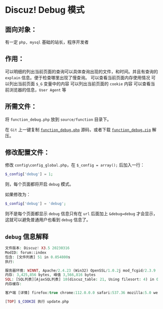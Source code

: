 # Discuz! Debug 模式
## 面向对象：
有一定 `php, mysql` 基础的站长，程序开发者

## 作用：
可以明细的列出当前页面的查询可以具体查询出现的文件，和时间。并且有查询的 `explain` 信息。便于检查哪里出现了慢查询。 可以查看当前页面内存使用情况 可以列出当前页面 `$_G` 变量中的内容 可以列出当前页面的 `cookie` 内容 可以查看当前浏览器的信息，`User Agent` 等

## 所需文件：
将 `function_debug.php` 放到 `source/function` 目录下。

在 `Git` 上一键复制 [`function_debug.php`](https://gitee.com/Discuz/DiscuzX/blob/v3.5/upload/source/function/function_debug.php) 源码，或者下载 [`function_debug.zip`](https://www.dismall.com/forum.php?mod=attachment&aid=MTEyfDhkMDVlNDBkfDE2ODM1MzEzMDd8MHwyMTc%3D) 解压。

## 修改配置文件：
修改 `config\config_global.php`，在 `$_config = array();` 后加入一行：


```php
$_config['debug'] = 1;
```
则，每个页面都将开启 `debug` 模式。

如果修改为：


```php
$_config['debug'] = 'debug';
```
则不是每个页面都显示 `debug` 信息只有在 `url` 后面加上 `&debug=debug` 才会显示，这就可以避免普通用户也看到 `debug` 信息了。

## `debug` 信息解释

```php
文件版本: Discuz! X3.5 20230316
ModID: forum::index
包含: [文件列表] 51 in 0.054800s
执行:

服务器环境: WINNT, Apache/2.4.23 (Win32) OpenSSL/1.0.2j mod_fcgid/2.3.9 MySQL/5.7.26(db_driver_mysqli)
内存: 3,425,856 bytes, 峰值 3,566,816 bytes
SQL: [SQL列表][AjaxSQL列表] 18(discuz_table: 21, Using filesort: 4) in 0.130452s
内存缓存:

客户端 [详情] firefox:true chrome:112.0.0.0 safari:537.36 mozilla:5.0 webkit:537.36

[TOP] $_COOKIE 执行 update.php

```
